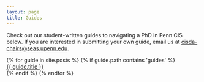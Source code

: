 ```yaml
---
layout: page
title: Guides
---
```

Check out our student-written guides to navigating a PhD in Penn CIS below. If 
you are interested in submitting your own guide, email us at 
[cisda-chairs@seas.upenn.edu](mailto:cisda-chairs@seas.upenn.ed).

<div>
    {% for guide in site.posts %}
        {% if guide.path contains 'guides' %}
            <div style="display: flex; flex-direction: column; align-items: flex-start;">
            <a href="{{ guide.url }}">{{ guide.title }}</a>
        {% endif %}
    {% endfor %}
</div>